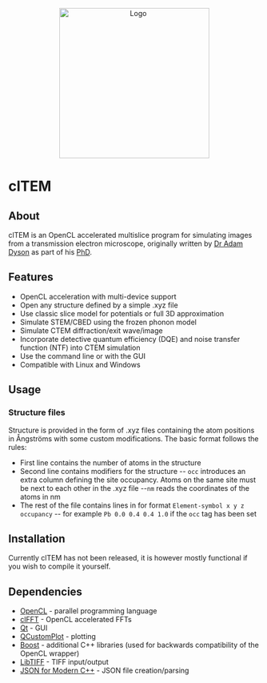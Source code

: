 
<p align="center"> 
<img src="https://jjppeters.github.io/clTEM/images/logo.svg" alt="Logo" width="300px"/>
</p>

# clTEM  
## About  
clTEM is an OpenCL accelerated multislice program for simulating images from a transmission electron microscope, originally written by [Dr Adam Dyson](https://github.com/ADyson) as part of his [PhD](http://wrap.warwick.ac.uk/72953/).  

## Features
- OpenCL acceleration with multi-device support
- Open any structure defined by a simple .xyz file  
- Use classic slice model for potentials or full 3D approximation
- Simulate STEM/CBED using the frozen phonon model
- Simulate CTEM diffraction/exit wave/image
- Incorporate detective quantum efficiency (DQE) and noise transfer function (NTF) into CTEM simulation
- Use the command line or with the GUI
- Compatible with Linux and Windows

## Usage
### Structure files
Structure is provided in the form of .xyz files containing the atom positions in Ångströms with some custom modifications.
The basic format follows the rules:

- First line contains the number of atoms in the structure
- Second line contains modifiers for the structure
--  `occ` introduces an extra column defining the site occupancy. Atoms on the same site must be next to each other in the .xyz file
--`nm` reads the coordinates of the atoms in nm
- The rest of the file contains lines in for format `Element-symbol x y z occupancy`
-- for example `Pb 0.0 0.4 0.4 1.0` if the `occ` tag has been set

## Installation
Currently clTEM has not been released, it is however mostly functional if you wish to compile it yourself.

## Dependencies  
  
 - [OpenCL](https://www.khronos.org/opencl/) - parallel programming language  
 - [clFFT](https://github.com/clMathLibraries/clFFT) - OpenCL accelerated FFTs  
 - [Qt](http://www.qt.io/) - GUI  
 - [QCustomPlot](http://qcustomplot.com/) - plotting  
 - [Boost](https://www.boost.org/) - additional C++ libraries (used for backwards compatibility of the OpenCL wrapper)  
 - [LibTIFF](http://simplesystems.org/libtiff/) - TIFF input/output  
 - [JSON for Modern C++](https://github.com/nlohmann/json) - JSON file creation/parsing

